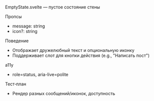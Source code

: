 EmptyState.svelte — пустое состояние стены

Пропсы
- message: string
- icon?: string

Поведение
- Отображает дружелюбный текст и опциональную иконку
- Поддерживает слот для кнопки действия (e.g., "Написать пост")

a11y
- role=status, aria-live=polite

Тест‑план
- Рендер разных сообщений/иконок, доступность